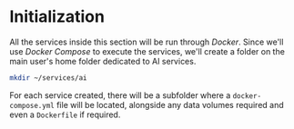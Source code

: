 # Initialization

All the services inside this section will be run through *Docker*. Since we'll use *Docker Compose* to execute the services, we'll create a folder on the main user's home folder dedicated to AI services.

```bash
mkdir ~/services/ai
```

For each service created, there will be a subfolder where a `docker-compose.yml` file will be located, alongside any data volumes required and even a `Dockerfile` if required.
